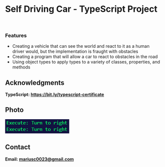 <h1>Self Driving Car - TypeScript Project</h1>
<br>
<h3>Features</h3>
<ul>
    <li>Creating a vehicle that can see the world and react to it as a human driver would, but the implementation is fraught with obstacles</li>
    <li>Creating a program that will allow a car to react to obstacles in the road</li>
    <li>Using object types to apply types to a variety of classes, properties, and methods</li>
</ul>

<h2>Acknowledgments</h2>

<b>TypeScript: https://bit.ly/typescript-certificate<b>
<br>


<h2>Photo</h2>
<img src="photo.png">
<br>

<h2>Contact</h2>

<b> Email: mariusc0023@gmail.com </b>
